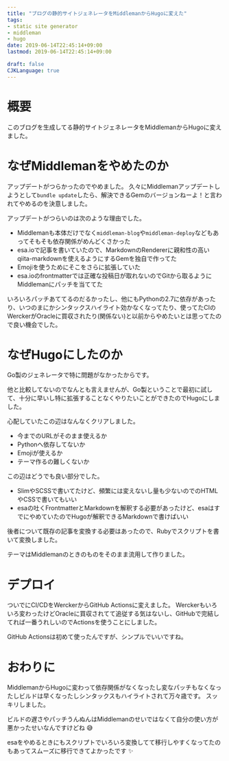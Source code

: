 ```yaml
---
title: "ブログの静的サイトジェネレータをMiddlemanからHugoに変えた"
tags:
- static site generator
- middleman
- hugo
date: 2019-06-14T22:45:14+09:00
lastmod: 2019-06-14T22:45:14+09:00

draft: false
CJKLanguage: true
---
```



# 概要

このブログを生成してる静的サイトジェネレータをMiddlemanからHugoに変えました。


# なぜMiddlemanをやめたのか

アップデートがつらかったのでやめました。
久々にMiddlemanアップデートしようとして`bundle update`したら、解決できるGemのバージョンねーよ！と言われてやめるのを決意しました。

アップデートがつらいのは次のような理由でした。

* Middlemanも本体だけでなく`middleman-blog`や`middleman-deploy`などもあってそもそも依存関係がめんどくさかった
* esa.ioで記事を書いていたので、MarkdownのRendererに親和性の高いqiita-markdownを使えるようにするGemを独自で作ってた
* Emojiを使うためにそこをさらに拡張していた
* esa.ioのfrontmatterでは正確な投稿日が取れないのでGitから取るようにMiddlemanにパッチを当ててた

いろいろパッチあててるのだるかったし、他にもPythonの2.7に依存があったり、いつのまにかシンタックスハイライト効かなくなってたり、使ってたCIのWerckerがOracleに買収されたり(関係ない)と以前からやめたいとは思ってたので良い機会でした。


# なぜHugoにしたのか

Go製のジェネレータで特に問題がなかったからです。

他と比較してないのでなんとも言えませんが、Go製ということで最初に試して、十分に早いし特に拡張することなくやりたいことができたのでHugoにしました。

心配していたこの辺はなんなくクリアしました。

* 今までのURLがそのまま使えるか
* Pythonへ依存してないか
* Emojiが使えるか
* テーマ作るの難しくないか

この辺はどうでも良い部分でした。

* SlimやSCSSで書いてたけど、頻繁には変えないし量も少ないのでのHTMLやCSSで書いてもいい
* esaの吐くFrontmatterとMarkdownを解釈する必要があったけど、esaはすでにやめていたのでHugoが解釈できるMarkdownで書けばいい

後者について既存の記事を変換する必要はあったので、Rubyでスクリプトを書いて変換しました。

テーマはMiddlemanのときのものをそのまま流用して作りました。


# デプロイ

ついでにCI/CDをWerckerからGitHub Actionsに変えました。
Werckerもいろいろ変わったけどOracleに買収されてて追従する気はないし、GitHubで完結してれば一番うれしいのでActionsを使うことにしました。

GitHub Actionsは初めて使ったんですが、シンプルでいいですね。


# おわりに

MiddlemanからHugoに変わって依存関係がなくなったし変なパッチもなくなったしビルドは早くなったしシンタックスもハイライトされて万々歳です。
スッキリしました。

ビルドの遅さやパッチうんぬんはMiddlemanのせいではなくて自分の使い方が悪かったせいなんですけどね :sweat_smile:

esaをやめるときにもスクリプトでいろいろ変換してて移行しやすくなってたのもあってスムーズに移行できてよかったです :sparkles:
